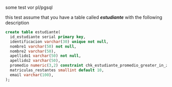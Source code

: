 some test vor pl/pgsql

this test assume that you have a table called
***estudiante*** with the following description

```sql
create table estudiante(
  id_estudiante serial primary key,
  identificacion varchar(30) unique not null,
  nombre1 varchar(50) not null,
  nombre2 varchar(50),
  apellido1 varchar(50) not null,
  apellido2 varchar(50),
  promedio numeric(3,2) constraint chk_estudiante_promedio_greater_in_zero_five_range check(promedio >=0 and promedio <=5.0),
  matriculas_restantes smallint default 10,
  email varchar(100),
);
```

